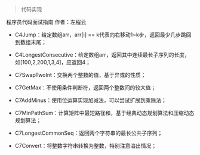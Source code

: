 >代码实现

程序员代码面试指南 作者：左程云

- C4Jump：给定数组arr，arr[i] == k代表向右移动1~k步，返回最少几步跳回到数组末尾；

- C4LongestConsecutive：给定数组arr，返回其中连续最长子序列的长度，如[100,2,200,1,3,4]，应返回4；

- C7SwapTwoInt：交换两个整数的值，基于异或的性质；

- C7GetMax：不使用条件判断符，返回两个整数间的较大值；

- C7AddMinus：使用位运算实现加减法，可以尝试扩展到乘除法；

- C7MinPathSum：计算矩阵中最短路径和，基于经典动态规划算法和压缩动态规划算法；

- C7LongestCommonSeq：返回两个字符串的最长公共子序列；

- C7Convert：将整数字符串转换为整数，特别注意溢出情况；
